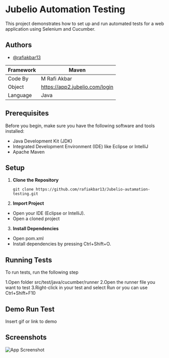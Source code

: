 
# Jubelio Automation Testing
This project demonstrates how to set up and run automated tests for a web application using Selenium and Cucumber.

## Authors

- [@rafiakbar13](https://github.com/rafiakbar13)


| Framework             | Maven                                                          |
| ----------------- | ------------------------------------------------------------------ |
| Code By | M Rafi Akbar |
| Object | https://app2.jubelio.com/login |
|Language| Java |


## Prerequisites
Before you begin, make sure you have the following software and tools installed:

- Java Development Kit (JDK)
- Integrated Development Environment (IDE) like Eclipse or IntelliJ
- Apache Maven

## Setup

1. **Clone the Repository**

   ```shell
   git clone https://github.com/rafiakbar13/Jubelio-autamation-testing.git

2. **Import Project**
- Open your IDE (Eclipse or IntelliJ).
- Open a cloned project
3. **Install Dependencies**
- Open pom.xml
- Install dependencies by pressing Ctrl+Shift+O.
## Running Tests

To run tests, run the following step

1.Open folder src/test/java/cucumber/runner
2.Open the runner file you want to test
3.Right-click in your test and select Run or you can use Ctrl+Shift+F10

## Demo Run Test

Insert gif or link to demo

## Screenshots

![App Screenshot](https://via.placeholder.com/468x300?text=App+Screenshot+Here)

